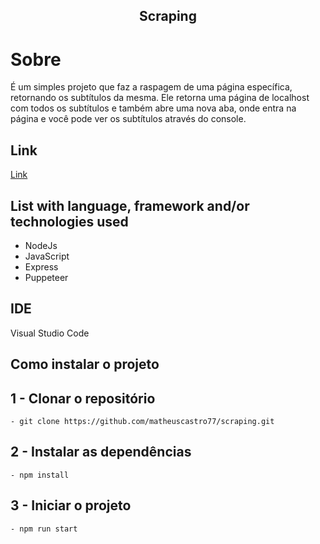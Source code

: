 <h2 align="center"> 
	Scraping
</h2>

# Sobre  
  É um simples projeto que faz a raspagem de uma página específica, retornando os subtítulos da mesma.
  Ele retorna uma página de localhost com todos os subtítulos e também abre uma nova aba, onde entra na página e você
  pode ver os subtítulos através do console.

## Link
[Link](https://challenge-covid-daily.vercel.app/)


## List with language, framework and/or technologies used
<ul>
	<li>NodeJs</li>
	<li>JavaScript</li>
	<li>Express</li>
	<li>Puppeteer</li>
</ul>
 
## IDE

Visual Studio Code

## Como instalar o projeto

## 1 - Clonar o repositório
	- git clone https://github.com/matheuscastro77/scraping.git
## 2 - Instalar as dependências
  	- npm install      
## 3 - Iniciar o projeto
	- npm run start
